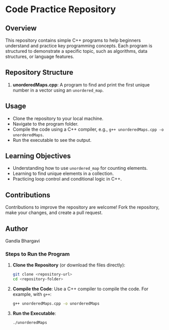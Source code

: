 # Code Practice Repository

## Overview
This repository contains simple C++ programs to help beginners understand and practice key programming concepts. Each program is structured to demonstrate a specific topic, such as algorithms, data structures, or language features.

## Repository Structure
1. **unorderedMaps.cpp**: A program to find and print the first unique number in a vector using an `unordered_map`.

## Usage
- Clone the repository to your local machine.
- Navigate to the program folder.
- Compile the code using a C++ compiler, e.g., `g++ unorderedMaps.cpp -o unorderedMaps`.
- Run the executable to see the output.

## Learning Objectives
- Understanding how to use `unordered_map` for counting elements.
- Learning to find unique elements in a collection.
- Practicing loop control and conditional logic in C++.

## Contributions
Contributions to improve the repository are welcome! Fork the repository, make your changes, and create a pull request.

## Author
Gandla Bhargavi

### Steps to Run the Program

1. **Clone the Repository** (or download the files directly):
    ```bash
    git clone <repository-url>
    cd <repository-folder>
    ```

2. **Compile the Code**:
    Use a C++ compiler to compile the code. For example, with `g++`:
    ```bash
    g++ unorderedMaps.cpp -o unorderedMaps
    ```

3. **Run the Executable**:
    ```bash
    ./unorderedMaps
    ```
